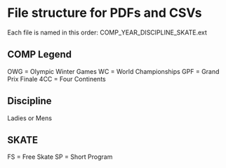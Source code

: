 # File structure for PDFs and CSVs

Each file is named in this order: COMP_YEAR_DISCIPLINE_SKATE.ext

## COMP Legend
OWG = Olympic Winter Games
WC = World Championships
GPF = Grand Prix Finale
4CC = Four Continents

## Discipline
Ladies or Mens

## SKATE 
FS = Free Skate
SP = Short Program